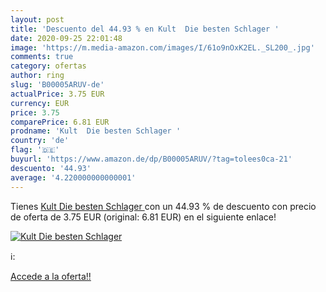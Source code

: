 ```yaml
---
layout: post
title: 'Descuento del 44.93 % en Kult  Die besten Schlager '
date: 2020-09-25 22:01:48
image: 'https://m.media-amazon.com/images/I/61o9nOxK2EL._SL200_.jpg'
comments: true
category: ofertas
author: ring
slug: 'B00005ARUV-de'
actualPrice: 3.75 EUR
currency: EUR
price: 3.75
comparePrice: 6.81 EUR
prodname: 'Kult  Die besten Schlager '
country: 'de'
flag: '🇩🇪'
buyurl: 'https://www.amazon.de/dp/B00005ARUV/?tag=tolees0ca-21'
descuento: '44.93'
average: '4.220000000000001'
---
```


Tienes [Kult  Die besten Schlager ](https://www.amazon.de/dp/B00005ARUV/?tag=tolees0ca-21) con un 44.93 % de descuento con precio de oferta de 3.75 EUR (original: 6.81 EUR) en el siguiente enlace!

[![Kult  Die besten Schlager ](https://m.media-amazon.com/images/I/61o9nOxK2EL._SL200_.jpg)](https://www.amazon.de/dp/B00005ARUV/?tag=tolees0ca-21)

ℹ️:


[Accede a la oferta!!](https://www.amazon.de/dp/B00005ARUV/?tag=tolees0ca-21)

